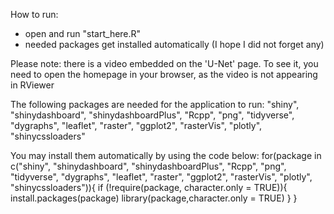 How to run:
  - open and run "start_here.R"
  - needed packages get installed automatically (I hope I did not forget any)
  
Please note: there is a video embedded on the 'U-Net' page. To see it, you need to open the homepage in your browser, as the video is not appearing in RViewer

The following packages are needed for the application to run:
"shiny", "shinydashboard", "shinydashboardPlus", "Rcpp", "png", "tidyverse", "dygraphs", "leaflet", "raster", "ggplot2", "rasterVis", "plotly", "shinycssloaders"

You may install them automatically by using the code below:
for(package in c("shiny", "shinydashboard", "shinydashboardPlus", "Rcpp", "png", "tidyverse", "dygraphs", "leaflet", "raster", "ggplot2", "rasterVis", "plotly", "shinycssloaders")){
  if (!require(package, character.only = TRUE)){
    install.packages(package)
    library(package,character.only = TRUE)
  }
}

